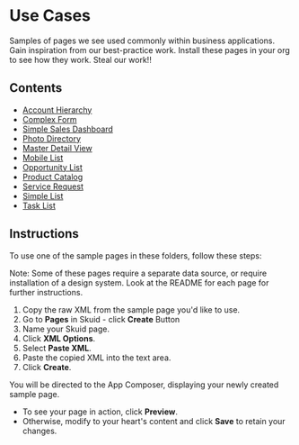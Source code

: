 # Use Cases

Samples of pages we see used commonly within business applications. Gain inspiration from our best-practice work. Install these pages in your org to see how they work.  Steal our work!!

## Contents

-  [Account Hierarchy](Account_Hierarchy)
-  [Complex Form](Complex_Form)
-  [Simple Sales Dashboard](Dashboard)
-  [Photo Directory](Directory)
-  [Master Detail View](Master_Detail)
-  [Mobile List](Mobile_List)
-  [Opportunity List](Opportunity_List)
-  [Product Catalog](Product_Selection)
-  [Service Request](Service_Request)
-  [Simple List](Simple_List)
-  [Task List](Task_List)


## Instructions
To use one of the sample pages in these folders, follow these steps:

Note: Some of these pages require a separate data source,  or require installation of a design system.  Look at the README for each page for further instructions.

1. Copy the raw XML from the sample page you'd like to use.
2. Go to **Pages** in Skuid - click **Create** Button
3. Name your Skuid page.
4. Click **XML Options**.
5. Select **Paste XML**.
7. Paste the copied XML into the text area.
8. Click **Create**.

You will be directed to the App Composer, displaying your newly created sample page.
- To see your page in action, click **Preview**.
- Otherwise, modify to your heart's content and click **Save** to retain your changes.

<!--  Rnh Notes:  More folders to be added after V2 conversion.
  [Lead Analysis](Lead_Analysis)
  [Opportunity Management](Opportunity_Management)
  [Case_Management](Case_Management)
  -->

